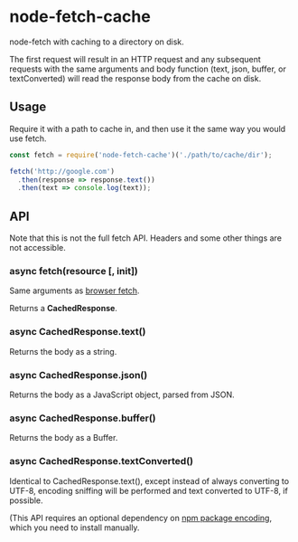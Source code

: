 # node-fetch-cache

node-fetch with caching to a directory on disk.

The first request will result in an HTTP request and any subsequent requests with the same arguments and body function (text, json, buffer, or textConverted) will read the response body from the cache on disk.

## Usage

Require it with a path to cache in, and then use it the same way you would use fetch.

```js
const fetch = require('node-fetch-cache')('./path/to/cache/dir');

fetch('http://google.com')
  .then(response => response.text())
  .then(text => console.log(text));
```

## API

Note that this is not the full fetch API. Headers and some other things are not accessible.

### async fetch(resource [, init])

Same arguments as [browser fetch](https://developer.mozilla.org/en-US/docs/Web/API/WindowOrWorkerGlobalScope/fetch).

Returns a **CachedResponse**.

### async CachedResponse.text()

Returns the body as a string.

### async CachedResponse.json()

Returns the body as a JavaScript object, parsed from JSON.

### async CachedResponse.buffer()

Returns the body as a Buffer.

### async CachedResponse.textConverted()

Identical to CachedResponse.text(), except instead of always converting to UTF-8, encoding sniffing will be performed and text converted to UTF-8, if possible.

(This API requires an optional dependency on [npm package encoding](https://www.npmjs.com/package/encoding), which you need to install manually. 